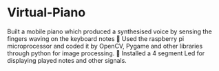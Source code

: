 # Virtual-Piano
Built a mobile piano which produced a synthesised voice by sensing the fingers  waving on the keyboard notes  Used the raspberry pi microprocessor and coded it by OpenCV, Pygame and other  libraries through python for image processing.  Installed a 4 segment Led for displaying played notes and other signals.
